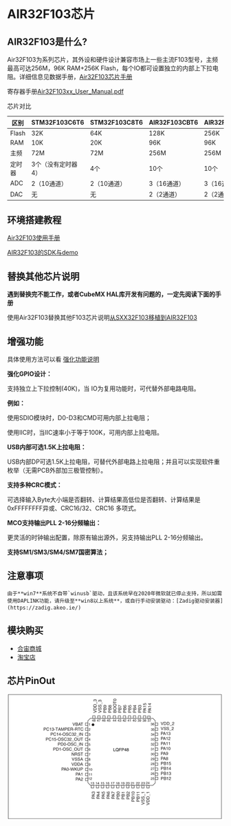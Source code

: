 # AIR32F103芯片

## AIR32F103是什么?

Air32F103为系列芯片，其外设和硬件设计兼容市场上一些主流F103型号，主频最高可达256M，96K RAM+256K Flash，每个IO都可设置独立的内部上下拉电阻。详细信息见数据手册，[Air32F103芯片手册](https://cdn.openluat-luatcommunity.openluat.com/attachment/20230326193134901_AIR32F103xxxx%E8%8A%AF%E7%89%87%E6%95%B0%E6%8D%AE%E6%89%8B%E5%86%8C.pdf)

寄存器手册[Air32F103xx_User_Manual.pdf](https://cdn.openluat-luatcommunity.openluat.com/attachment/20230907152950811_Air32F103xx_User_Manual_CN-带目录书签.pdf)

芯片对比

| 区别   | STM32F103C6T6      | STM32F103C8T6 | AIR32F103CBT6 | AIR32F103CCT6 |
| ------ | ------------------ | ------------- | ------------- | ------------- |
| Flash  | 32K                | 64K           | 128K          | 256K          |
| RAM    | 10K                | 20K           | 96K           | 96K           |
| 主频   | 72M                | 72M           | 256M          | 256M          |
| 定时器 | 3个（没有定时器4） | 4个           | 10个          | 10个          |
| ADC    | 2（10通道）        | 2（10通道）   | 3（16通道）   | 3（16通道）   |
| DAC    | 无                 | 无            | 2（2通道）    | 2（2通道）    |

## 环境搭建教程

[Air32F103使用手册](https://wiki.luatos.com/chips/air32f103/Air32f103.html)

[AIR32F103的SDK与demo](https://gitee.com/openLuat/luatos-soc-air32f103)

## 替换其他芯片说明

**遇到替换完不能工作，或者CubeMX HAL库开发有问题的，一定先阅读下面的手册**

使用Air32F103替换其他F103芯片说明[从SXX32F103移植到AIR32F103](https://wiki.luatos.com/chips/air32f103/switchFromSxx.html)

## 增强功能

具体使用方法可以看 [强化功能说明](https://wiki.luatos.com/chips/air32f103/enhancement.html)

**强化GPIO设计：**

支持独立上下拉控制(40K)，当 IO为复用功能时，可代替外部电路电阻。

**例如：**

使用SDIO模块时，D0-D3和CMD可用内部上拉电阻；

使用IIC时，当IIC速率小于等于100K，可用内部上拉电阻。

**USB内部可选1.5K上拉电阻：**

USB内部DP可选1.5K上拉电阻，可替代外部电路上拉电阻；并且可以实现软件重枚举（无需PCB外部加三极管控制）。

**支持多种CRC模式：**

可选择输入Byte大小端是否翻转、计算结果高低位是否翻转、计算结果是0xFFFFFFFF异或、CRC16/32、CRC16 多项式。

**MCO支持输出PLL 2-16分频输出：**

更灵活的时钟输出配置，除原有输出源外，另支持输出PLL 2-16分频输出。

**支持SM1/SM3/SM4/SM7国密算法；**

## 注意事项

```{note}
由于**win7**系统不自带`winusb`驱动，且该系统早在2020年微软就已停止支持，所以如需使用DAPLINK功能，请升级至**win8以上系统**，或自行手动安装驱动：[Zadig驱动安装器](https://zadig.akeo.ie/)
```

## 模块购买

* [合宙商城](https://appc6kjfor22343.h5.xiaoeknow.com)
* [淘宝店](https://luat.taobao.com)

## 芯片PinOut

![image-20220605163450851](img/image-20220605163450851.png)
